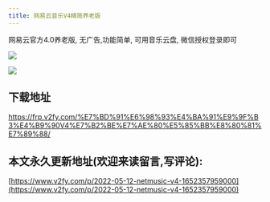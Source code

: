 ```yaml
---
title: 网易云音乐V4精简养老版
---
```


网易云官方4.0养老版, 无广告,功能简单, 可用音乐云盘, 微信授权登录即可


![](https://cdn.fangyuanxiaozhan.com/assets/1652358096432SeESQSfx.png)



![](https://cdn.fangyuanxiaozhan.com/assets/1652358114569mxfMzGbT.png)


## 下载地址

https://frp.v2fy.com/%E7%BD%91%E6%98%93%E4%BA%91%E9%9F%B3%E4%B9%90V4%E7%B2%BE%E7%AE%80%E5%85%BB%E8%80%81%E7%89%88/



## 本文永久更新地址(欢迎来读留言,写评论):

[https://www.v2fy.com/p/2022-05-12-netmusic-v4-1652357959000](https://www.v2fy.com/p/2022-05-12-netmusic-v4-1652357959000)
